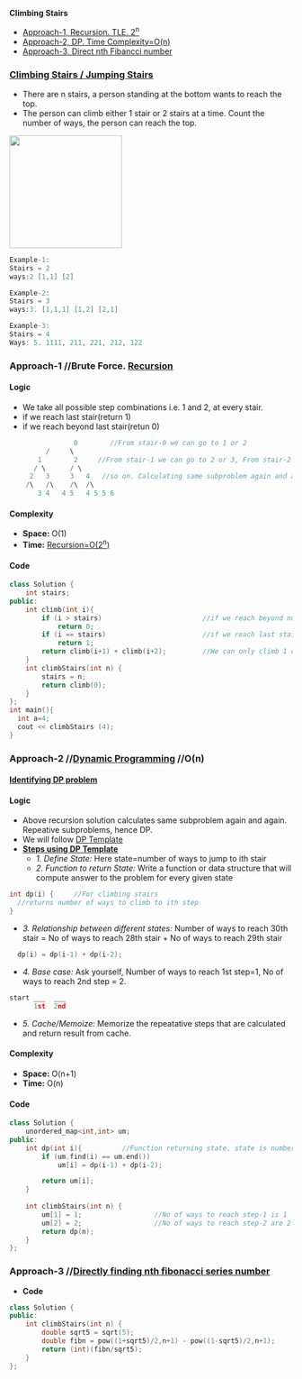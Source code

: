 **Climbing Stairs**
- [Approach-1, Recursion. TLE. 2<sup>n</sup>](#a1)
- [Approach-2, DP. Time Complexity=O(n)](#a2)
- [Approach-3, Direct nth Fibancci number](#a3)


### [Climbing Stairs / Jumping Stairs](https://leetcode.com/problems/climbing-stairs/)
- There are n stairs, a person standing at the bottom wants to reach the top. 
- The person can climb either 1 stair or 2 stairs at a time. Count the number of ways, the person can reach the top.
<img src=https://media.geeksforgeeks.org/wp-content/uploads/nth-stair.png width=200/>

```c
Example-1:
Stairs = 2
ways:2 [1,1] [2]

Example-2:
Stairs = 3
ways:3. [1,1,1] [1,2] [2,1] 

Example-3:
Stairs = 4
Ways: 5. 1111, 211, 221, 212, 122
```
<a name=a1></a>
### Approach-1  //Brute Force. [Recursion](/DS_Questions/Algorithms)
#### Logic
- We take all possible step combinations i.e. 1 and 2, at every stair.
- if we reach last stair(return 1)
- if we reach beyond last stair(retun 0)
```c
                0        //From stair-0 we can go to 1 or 2
	     /     \
	   1        2     //From stair-1 we can go to 2 or 3, From stair-2 we can go to 3 or 4.
	  / \      / \
	 2   3     3   4   //so on. Calculating same subproblem again and again.
	/\   /\    /\  /\
       3 4   4 5   4 5 5 6
```
#### Complexity
- **Space:** O(1)
- **Time:** [Recursion=O(2<sup>n</sup>)](/DS_Questions)
#### Code
```cpp
class Solution {
    int stairs;
public:
    int climb(int i){
        if (i > stairs)                         //if we reach beyond number of stairs,return 0
            return 0;
        if (i == stairs)                        //if we reach last stair return 1
            return 1;
        return climb(i+1) + climb(i+2);         //We can only climb 1 or 2 steps
    }
    int climbStairs(int n) {
        stairs = n;
        return climb(0);
    }
};
int main(){
  int a=4;
  cout << climbStairs (4);
}
```
<a name=a2></a>
### Approach-2  //[Dynamic Programming](/DS_Questions/Algorithms)   //O(n)
#### [Identifying DP problem](/DS_Questions/Algorithms/Dynamic_Programming/README.md#i)
#### Logic
- Above recursion solution calculates same subproblem again and again. Repeative subproblems, hence DP.
- We will follow [DP Template](/DS_Questions/Algorithms/Dynamic_Programming/README.md#tem)
- **[Steps using DP Template](/DS_Questions/Algorithms/Dynamic_Programming/README.md#tem)**
  - _1. Define State:_ Here state=number of ways to jump to ith stair
  - _2. Function to return State:_ Write a function or data structure that will compute answer to the problem for every given state
```c
int dp(i) {     //For climbing stairs
  //returns number of ways to climb to ith step
}
```
  - _3. Relationship between different states:_ Number of ways to reach 30th stair = No of ways to reach 28th stair + No of ways to reach 29th stair
```c
  dp(i) = dp(i-1) + dp(i-2);
```
  - _4. Base case:_ Ask yourself, Number of ways to reach 1st step=1, No of ways to reach 2nd step = 2.
```c
start ___  ___
      1st  2nd
```
  - _5. Cache/Memoize:_ Memorize the repeatative steps that are calculated and return result from cache.

#### Complexity
- **Space:** O(n+1)
- **Time:** O(n)
#### Code
```cpp
class Solution {
    unordered_map<int,int> um;
public:
    int dp(int i){			//Function returning state. state is number of ways to reach ith stair
        if (um.find(i) == um.end())
            um[i] = dp(i-1) + dp(i-2);

        return um[i];
    }
    
    int climbStairs(int n) {
        um[1] = 1;                  //No of ways to reach step-1 is 1
        um[2] = 2;                  //No of ways to reach step-2 are 2
        return dp(n);
    }
};
```
<a name=a3></a>
### Approach-3  //[Directly finding nth fibonacci series number](/DS_Questions/Algorithms/Dynamic_Programming)
- **Code**
```c++
class Solution {
public:
    int climbStairs(int n) {
        double sqrt5 = sqrt(5);
        double fibn = pow((1+sqrt5)/2,n+1) - pow((1-sqrt5)/2,n+1);
        return (int)(fibn/sqrt5);
    }
};
```
